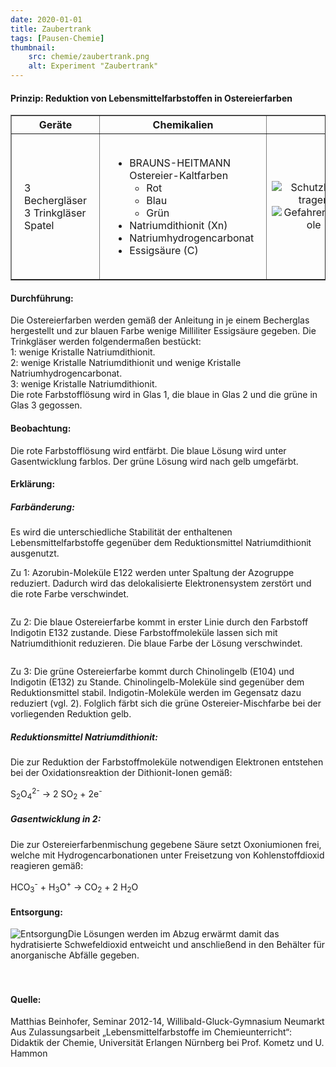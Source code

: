 ```yaml
---
date: 2020-01-01
title: Zaubertrank
tags: [Pausen-Chemie]
thumbnail: 
    src: chemie/zaubertrank.png
    alt: Experiment "Zaubertrank"
---
```


<youtube watch="MNoecdjUMxY"></youtube>

<h4>Prinzip: Reduktion von Lebensmittelfarbstoffen in Ostereierfarben</h4>

<table border="1" style="width:100%">
    <tr>
        <th>Geräte</th>
        <th>Chemikalien</th>
        <th></th>
    </tr>
    <tr>
        <td style="padding:20px">
            3 Bechergläser<br />
            3 Trinkgläser<br />
            Spatel
        </td>
        <td style="padding:20px">
            <ul>
                <li>BRAUNS-HEITMANN<br />
                Ostereier-Kaltfarben
                    <ul>
                        <li>Rot</li>
                        <li>Blau</li>
                        <li>Grün</li>
                    </ul>
                </li>
                <li>Natriumdithionit (Xn) </li>
                <li>Natriumhydrogencarbonat</li>
                <li>Essigsäure (C)</li>
            </ul>
        </td>
        <td style="text-align:center">
            <img src="images/chemie/zaubertrank_1.gif" alt="Schutzbrille tragen" /><br />
            <img src="images/chemie/zaubertrank_2.gif" alt="Gefahrensymbole" />
        </td>
    </tr>
</table>

<h4>Durchführung:</h4>
	
Die Ostereierfarben werden gemäß der Anleitung in je einem
Becherglas hergestellt und zur blauen Farbe wenige Milliliter
Essigsäure gegeben.  Die Trinkgläser werden folgendermaßen bestückt:<br />
1: wenige Kristalle Natriumdithionit.<br />
2: wenige Kristalle Natriumdithionit und wenige Kristalle Natriumhydrogencarbonat.<br />
3: wenige Kristalle Natriumdithionit.<br />
Die rote Farbstofflösung wird in Glas 1, die blaue in Glas 2 und die grüne in Glas 3 gegossen.

<h4>Beobachtung:</h4>

Die rote Farbstofflösung wird entfärbt. Die blaue Lösung wird unter
Gasentwicklung farblos. Der grüne Lösung wird nach gelb umgefärbt.

<h4>Erklärung:</h4>

<h5> Farbänderung:</h5>
Es wird die unterschiedliche Stabilität der enthaltenen
Lebensmittelfarbstoffe gegenüber dem Reduktionsmittel
Natriumdithionit ausgenutzt.

Zu 1: Azorubin-Moleküle E122 werden unter Spaltung der Azogruppe
reduziert. Dadurch wird das delokalisierte Elektronensystem zerstört
und die rote Farbe verschwindet.

<div><img src="images/chemie/zaubertrank_3.gif" alt="" /></div>

Zu 2: Die blaue Ostereierfarbe kommt in erster Linie durch den
Farbstoff Indigotin E132 zustande. Diese Farbstoffmoleküle lassen
sich mit Natriumdithionit reduzieren. Die blaue Farbe der Lösung
verschwindet.

<div><img src="images/chemie/zaubertrank_4.gif" alt="" /></div>

Zu 3: Die grüne Ostereierfarbe kommt durch Chinolingelb (E104) und
Indigotin (E132) zu Stande. Chinolingelb-Moleküle sind gegenüber dem
Reduktionsmittel stabil. Indigotin-Moleküle werden im Gegensatz dazu
reduziert (vgl. 2). Folglich färbt sich die grüne
Ostereier-Mischfarbe bei der vorliegenden Reduktion gelb.

<h5>Reduktionsmittel Natriumdithionit:</h5>

Die zur Reduktion der Farbstoffmoleküle notwendigen Elektronen
entstehen bei der Oxidationsreaktion der Dithionit-Ionen gemäß:<br />

S<sub>2</sub>O<sub>4</sub><sup>2-</sup> → 2 SO<sub>2</sub> + 2e<sup>-</sup>

<h5>Gasentwicklung in 2:</h5>

Die zur Ostereierfarbenmischung gegebene Säure setzt Oxoniumionen
frei, welche mit Hydrogencarbonationen unter Freisetzung von
Kohlenstoffdioxid reagieren gemäß:<br />

HCO<sub>3</sub><sup>-</sup> + H<sub>3</sub>O<sup>+</sup> → CO<sub>2</sub> + 2 H<sub>2</sub>O

<h4>Entsorgung:</h4>

<div style="float:left"><img src="images/chemie/zaubertrank_5.gif" alt="Entsorgung" /></div>

Die Lösungen werden im Abzug erwärmt damit das hydratisierte
Schwefeldioxid entweicht und anschließend in den Behälter für
anorganische Abfälle gegeben.
<br />
<br />
<br />

<h4>Quelle:</h4> 
Matthias Beinhofer, Seminar 2012-14, Willibald-Gluck-Gymnasium
Neumarkt Aus Zulassungsarbeit „Lebensmittelfarbstoffe im
Chemieunterricht“: Didaktik der Chemie, Universität Erlangen
Nürnberg bei Prof. Kometz und U. Hammon

